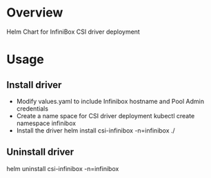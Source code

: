 # Overview
Helm Chart for InfiniBox CSI driver deployment

# Usage
## Install driver
 - Modify values.yaml to include Infinibox hostname and Pool Admin credentials
 - Create a name space for CSI driver deployment
   kubectl create namespace infinibox
 - Install the driver
   helm install csi-infinibox -n=infinibox ./

## Uninstall driver
   helm uninstall csi-infinibox -n=infinibox


